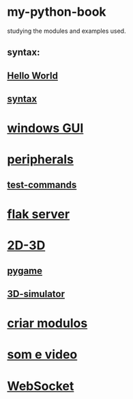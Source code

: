 # my-python-book
 studying the modules and examples used.
## syntax:
## [Hello World](https://github.com/0joseDark/my-python-book/blob/main/scripts/ol%C3%A1_mundo.py)
## [syntax](https://github.com/0joseDark/my-python-book/blob/main/scripts/syntax.py)
# [windows GUI](https://github.com/0joseDark/my-python-book/blob/main/English/windows-GUI.md)
# [peripherals](https://github.com/0joseDark/my-python-book/blob/main/English/peripherals.md)
## [test-commands](https://github.com/0joseDark/test-commands)
# [flak server](https://github.com/0joseDark/my-python-book/blob/main/flask-server.md)
# [2D-3D](https://github.com/0joseDark/my-python-book/blob/main/2D-3D.md)
## [pygame](https://github.com/0joseDark/test-with-pygame)
## [3D-simulator](https://github.com/0joseDark/3D-simulator)
# [criar modulos](https://github.com/0joseDark/my-python-book/blob/main/criar-modulos.md)
# [som e video](https://github.com/0joseDark/my-python-book/blob/main/som-v%C3%ADdeo.md)
# [WebSocket](https://github.com/0joseDark/my-python-book/blob/main/WebSocket.md)

